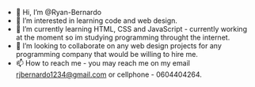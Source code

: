 - 👋 Hi, I’m @Ryan-Bernardo
- 👀 I’m interested in learning code and  web design.
- 🌱 I’m currently learning HTML, CSS and JavaScript - currently working at the moment so im studying programming throught the internet.
- 💞️ I’m looking to collaborate on any web design projects for any programming company that would be willing to hire me.
- 📫 How to reach me - you may reach me on my email rjbernardo1234@gmail.com or cellphone - 0604404264. 

<!---
Ryan-Bernardo/Ryan-Bernardo is a ✨ special ✨ repository because its `README.md` (this file) appears on your GitHub profile.
You can click the Preview link to take a look at your changes.
--->

